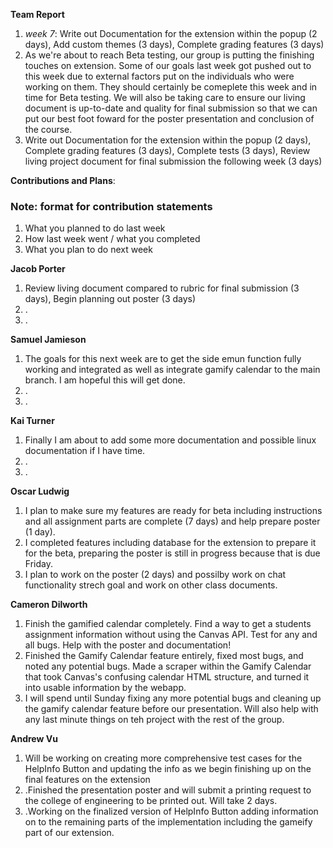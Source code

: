 **Team Report**
  1. *week 7*: Write out Documentation for the extension within the popup (2 days), Add custom themes (3 days), Complete grading features (3 days)
  2. As we're about to reach Beta testing, our group is putting the finishing touches on extension. Some of our goals last week got pushed out to this week due to external factors put on the individuals who were working on them. They should certainly be comeplete this week and in time for Beta testing. We will also be taking care to ensure our living document is up-to-date and quality for final submission so that we can put our best foot foward for the poster presentation and conclusion of the course.
  3. Write out Documentation for the extension within the popup (2 days), Complete grading features (3 days), Complete tests (3 days), Review living project document for final submission the following week (3 days)

**Contributions and Plans**:

### Note: format for contribution statements
1. What you planned to do last week
2. How last week went / what you completed
3. What you plan to do next week

  **Jacob Porter**
1. Review living document compared to rubric for final submission (3 days), Begin planning out poster (3 days)
2. .
3. .

  **Samuel Jamieson**

1. The goals for this next week are to get the side emun function fully working and integrated as well as integrate gamify calendar to the main branch. I am hopeful this will get done.
2. .
3. .


 **Kai Turner**
1. Finally I am about to add some more documentation and possible linux documentation if I have time.
2. .
3. .
  
  **Oscar Ludwig** 
1. I plan to make sure my features are ready for beta including instructions and all assignment parts are complete (7 days) and help prepare poster (1 day).
2. I completed features including database for the extension to prepare it for the beta, preparing the poster is still in progress because that is due Friday.
3. I plan to work on the poster (2 days) and possilby work on chat functionality strech goal and work on other class documents.

  **Cameron Dilworth**
1. Finish the gamified calendar completely. Find a way to get a students assignment information without using the Canvas API. Test for any and all bugs. Help with the poster and documentation!
2. Finished the Gamify Calendar feature entirely, fixed most bugs, and noted any potential bugs. Made a scraper within the Gamify Calendar that took Canvas's confusing calendar HTML structure, and turned it into usable information by the webapp.
3. I will spend until Sunday fixing any more potential bugs and cleaning up the gamify calendar feature before our presentation. Will also help with any last minute things on teh project with the rest of the group.

  **Andrew Vu**
1. Will be working on creating more comprehensive test cases for the HelpInfo Button and updating the info as we begin finishing up on the final features on the extension 
2. .Finished the presentation poster and will submit a printing request to the college of engineering to be printed out. Will take 2 days. 
3. .Working on the finalized version of HelpInfo Button adding information on to the remaining parts of the implementation including the gameify part of our extension. 
